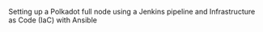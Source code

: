 Setting up a Polkadot full node using a Jenkins pipeline and Infrastructure as Code (IaC) with Ansible
